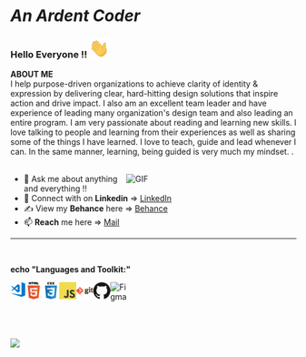 # ***An Ardent Coder***
### Hello Everyone !!  <img src="https://github.com/ABSphreak/ABSphreak/blob/master/gifs/Hi.gif" width="35px">

**ABOUT ME** <br>
I help purpose-driven organizations to achieve clarity of identity & expression by delivering clear, hard-hitting design solutions that inspire action and drive impact.
I also am an excellent team leader and have experience of leading many organization's design team and also leading an entire program.
I am very passionate about reading and learning new skills. I love talking to people and learning from their experiences as well as sharing some of the things I have learned.
I love to teach, guide and lead whenever I can. In the same manner, learning, being guided is very much my mindset. .<br><br>


<!--![visitors](https://komarev.com/ghpvc/?username=akshat-fsociety&style=flat-square&color=red)-->



 <img align ="right" alt="GIF" src="https://media.giphy.com/media/26BRvLfQiDkoWQbhS/giphy.gif" width="300px" /> 

<!--https://media.giphy.com/media/IpeYSEZshTefe/giphy.gif-->
- 💬 Ask me about anything and everything !! 
- 💬 Connect with on **Linkedin** => <a href="https://www.linkedin.com/in/rishav-visen-8b8b09140/">LinkedIn</a>
- ✍ View my **Behance** here => <a href="https://www.behance.net/rishavvisensingh">Behance</a>
- 📫 **Reach** me here => <a href="rishav7203@gmail.com">Mail</a>
<hr>
<br />

**echo "Languages and Toolkit:"**

<img align="left" alt="Visual Studio Code" width="26px" src="https://raw.githubusercontent.com/github/explore/80688e429a7d4ef2fca1e82350fe8e3517d3494d/topics/visual-studio-code/visual-studio-code.png" />
<img align="left" alt="HTML5" width="30px" src="https://raw.githubusercontent.com/github/explore/80688e429a7d4ef2fca1e82350fe8e3517d3494d/topics/html/html.png" />
<img align="left" alt="CSS3" width="30px" src="https://raw.githubusercontent.com/github/explore/80688e429a7d4ef2fca1e82350fe8e3517d3494d/topics/css/css.png" />
<img align="left" alt="JavaScript" width="30px" src="https://raw.githubusercontent.com/github/explore/80688e429a7d4ef2fca1e82350fe8e3517d3494d/topics/javascript/javascript.png" />
<img align="left" alt="Git" width="30px" src="https://raw.githubusercontent.com/github/explore/80688e429a7d4ef2fca1e82350fe8e3517d3494d/topics/git/git.png" />
<img align="left" alt="GitHub" width="30px" src="https://raw.githubusercontent.com/github/explore/78df643247d429f6cc873026c0622819ad797942/topics/github/github.png" />
<img align="left" alt="Figma" width="30px" src="https://i.pinimg.com/originals/a5/58/b4/a558b426cb8973523f37bbed94cf0f09.png" />

<br><br>
 <p>

 <br><br>
<!--  <a href="https://github.com/akshat-fsociety/github-readme-stats">
  <img align="center" src="https://github-readme-stats.vercel.app/api/top-langs/?username=akshat-fsociety&title_color=70a5fd&text_color=38bdae&bg_color=1a1b27&hide=jupyter%20notebook" alt="Akshat's github stats" />
</a> -->

<a href="https://github.com/rishavvisen/github-readme-stats">
 <img align="center" src="https://github-readme-stats.vercel.app/api?username=rishavvisen&show=issues&count_private=true&show_icons=true&title_color=70a5fd&icon_color=bf91f3&text_color=38bdae&bg_color=1a1b27&line_height=40" />
</a>
